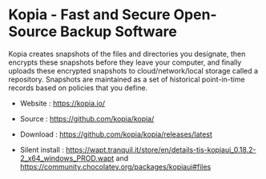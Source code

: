 # Kopia - Fast and Secure Open-Source Backup Software

Kopia creates snapshots of the files and directories you designate, then encrypts these snapshots before they leave your computer, and finally uploads these encrypted snapshots to cloud/network/local storage called a repository. Snapshots are maintained as a set of historical point-in-time records based on policies that you define.

* Website : https://kopia.io/
* Source : https://github.com/kopia/kopia/

* Download : https://github.com/kopia/kopia/releases/latest
* Silent install : https://wapt.tranquil.it/store/en/details-tis-kopiaui_0.18.2-2_x64_windows_PROD.wapt and https://community.chocolatey.org/packages/kopiaui#files
